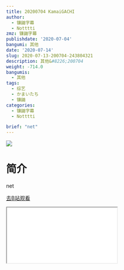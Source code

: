 ```yaml
---
title: 20200704 KamaiGACHI
author:
  - 镰鼬字幕
  - Notttti
zmz: 镰鼬字幕
publishdate: '2020-07-04'
bangumi: 其他
date: '2020-07-14'
slug: 2020-07-13-200704-243804321
description: 其他&#8226;200704
weight: -714.0
bangumis:
  - 其他
tags:
  - 综艺
  - かまいたち
  - 镰鼬
categories:
  - 镰鼬字幕
  - Notttti

brief: "net"
---
```

![](https://raw.githubusercontent.com/tcgriffith/owaraisite/master/static/tmpimg/0499f92390e4e69f07d96bbd1fab78cba4203ef5.jpg.480.jpg)
# 简介  
net  

[去B站观看](https://www.bilibili.com/video/av243804321/)
<div class ="resp-container"><iframe class="testiframe" src="//player.bilibili.com/player.html?aid=243804321"", scrolling="no", allowfullscreen="true" > </iframe></div> 
